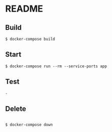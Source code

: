 # README

## Build

```
$ docker-compose build
```


## Start

```
$ docker-compose run --rm --service-ports app
```

## Test


```
-
```

## Delete


```

$ docker-compose down

```
